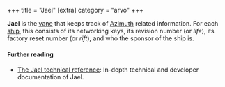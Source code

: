 +++
title = "Jael"
[extra]
category = "arvo"
+++

**Jael** is the [vane](/reference/glossary/vane) that keeps track of
[Azimuth](/reference/glossary/azimuth) related information. For each
[ship](/reference/glossary/ship), this consists of its networking keys, its revision
number (or _life_), its factory reset number (or _rift_), and who the sponsor of the ship is.

#### Further reading

- [The Jael technical reference](/reference/arvo/jael/jael): In-depth technical
  and developer documentation of Jael.

